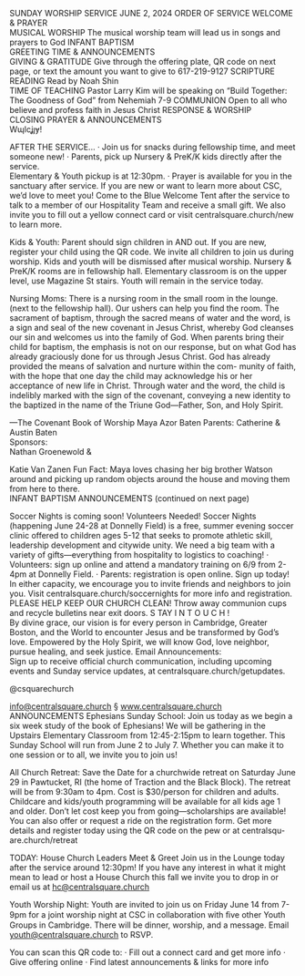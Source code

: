 SUNDAY WORSHIP SERVICE 
JUNE 2, 2024 
ORDER OF SERVICE 
WELCOME & PRAYER    
MUSICAL WORSHIP  The musical worship team will lead us in songs 
and prayers to God 
INFANT BAPTISM  
GREETING TIME & ANNOUNCEMENTS   
GIVING & GRATITUDE  Give through the offering plate, QR code on 
next page, or text the amount you want to give to 617-219-9127 
SCRIPTURE READING Read by Noah Shin  
TIME OF TEACHING Pastor Larry Kim will be speaking on “Build 
Together: The Goodness of God” from Nehemiah 7-9 
COMMUNION Open to all who believe and profess faith in Jesus Christ 
RESPONSE & WORSHIP   
CLOSING PRAYER & ANNOUNCEMENTS   
Wɰlcʝȷɏ!
       
AFTER THE SERVICE... 
· Join us for snacks during fellowship time, and meet someone new! 
· Parents, pick up Nursery & PreK/K kids directly after the service.  
Elementary & Youth pickup is at 12:30pm. 
· Prayer is available for you in the sanctuary after service. 
If you are new or want to learn more about CSC, we’d love to meet 
you! Come to the Blue Welcome Tent after the service to talk to a 
member of our Hospitality Team and receive a small gift. We also invite 
you to fill out a yellow connect card or visit centralsquare.church/new to 
learn more. 
 
Kids & Youth: Parent should sign children in AND out. If you are new, 
register your child using the QR code. We invite all children to join us 
during worship. Kids and youth will be dismissed after musical worship. 
Nursery & PreK/K rooms are in fellowship hall. Elementary classroom is 
on the upper level, use Magazine St stairs. Youth will remain in the 
service today.   
 
Nursing Moms: There is a nursing room in the small room in the lounge. 
(next to the fellowship hall). Our ushers can help you find the room. 
The sacrament of baptism, through the sacred means of water and the 
word, is a sign and seal of the new covenant in Jesus Christ, whereby God 
cleanses our sin and welcomes us into the family of God. When parents 
bring their child for baptism, the emphasis is not on our response, but on 
what God has already graciously done for us through Jesus Christ. God 
has already provided the means of salvation and nurture within the com-
munity of faith, with the hope that one day the child may acknowledge his 
or her acceptance of new life in Christ. Through water and the word, the 
child is indelibly marked with the sign of the covenant, conveying a new 
identity to the baptized in the name of the Triune God—Father, Son, and 
Holy Spirit.  
 
 
        
 
 
 
 
 
  —The Covenant Book of Worship 
Maya Azor Baten 
Parents:  Catherine & Austin Baten  
Sponsors:  
Nathan Groenewold & 
 
Katie Van Zanen 
Fun Fact:  Maya loves chasing her big 
brother Watson around and 
picking up random objects 
around the house and moving 
them from here to there.  
INFANT BAPTISM 
ANNOUNCEMENTS (continued on next page) 
 
Soccer Nights is coming soon! Volunteers Needed! 
Soccer Nights (happening June 24-28 at Donnelly Field) is a free, 
summer evening soccer clinic offered to children ages 5-12 that seeks to 
promote athletic skill, leadership development and citywide unity. We 
need a big team with a variety of gifts—everything from hospitality to 
logistics to coaching! 
· 
Volunteers: sign up online and attend a mandatory training on 
6/9 from 2-4pm at Donnelly Field. 
· 
Parents: registration is open online. Sign up today! 
In either capacity, we encourage you to invite friends and neighbors to 
join you. Visit centralsquare.church/soccernights for more info and 
registration.  
PLEASE HELP KEEP OUR CHURCH CLEAN! Throw away communion cups and 
recycle bulletins near exit doors. 
S TAY  I N  T O U C H !  
By divine grace, our vision is for every person in Cambridge, 
Greater Boston, and the World to encounter Jesus and be 
transformed by God’s love. Empowered by the Holy Spirit, we will 
know God, love neighbor, pursue healing, and seek justice. 
Email Announcements:  
Sign up to receive official church communication, including upcoming events 
and Sunday service updates, at centralsquare.church/getupdates. 
 
 
 
 
 
 
 
 @csquarechurch 
 
info@centralsquare.church   § www.centralsquare.church 
ANNOUNCEMENTS 
Ephesians Sunday School:  Join us today as we begin a six week study of 
the book of Ephesians! We will be gathering in the Upstairs Elementary 
Classroom from 12:45-2:15pm to learn together. This Sunday School will run 
from June 2 to July 7. Whether you can make it to one session or to all, we 
invite you to join  us! 
 
All Church Retreat: Save the Date for a churchwide retreat on Saturday June 
29 in Pawtucket, RI (the home of Traction and the Black Block).  The retreat 
will be from 9:30am to 4pm. Cost is $30/person for children and adults. 
Childcare and kids/youth programming will be available for all kids age 1 
and older. Don’t let cost keep you from going—scholarships are available! 
You can also offer or request a ride on the registration form. Get more details 
and register today using the QR code on the pew or at centralsqu-
are.church/retreat 
 
TODAY: House Church Leaders Meet & Greet  Join us in the Lounge today 
after the service around 12:30pm! If you have any interest in what it might 
mean to lead or host a House Church this fall we invite you to drop in or 
email us at hc@centralsquare.church 
 
Youth Worship Night: Youth are invited to join us on Friday June 14 from 7-
9pm for a joint worship night at CSC in collaboration with ﬁve other Youth 
Groups in Cambridge. There will be dinner, worship, and a message. Email 
youth@centralsquare.church to RSVP.  
 
You can scan this QR code to: 
· Fill out a connect card and get more info 
· Give offering online 
· Find latest announcements & links for more info 
